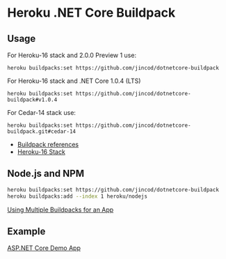 # Heroku .NET Core Buildpack

## Usage

For Heroku-16 stack and 2.0.0 Preview 1 use:

```
heroku buildpacks:set https://github.com/jincod/dotnetcore-buildpack
```

For Heroku-16 stack and .NET Core 1.0.4 (LTS)

```
heroku buildpacks:set https://github.com/jincod/dotnetcore-buildpack#v1.0.4
```

For Cedar-14 stack use:

```
heroku buildpacks:set https://github.com/jincod/dotnetcore-buildpack.git#cedar-14
```

- [Buildpack references](https://devcenter.heroku.com/articles/buildpacks#buildpack-references)
- [Heroku-16 Stack](https://devcenter.heroku.com/articles/heroku-16-stack)

## Node.js and NPM

```bash
heroku buildpacks:set https://github.com/jincod/dotnetcore-buildpack
heroku buildpacks:add --index 1 heroku/nodejs
```

[Using Multiple Buildpacks for an App](https://devcenter.heroku.com/articles/using-multiple-buildpacks-for-an-app)

## Example

[ASP.NET Core Demo App](https://github.com/jincod/AspNet5DemoApp)